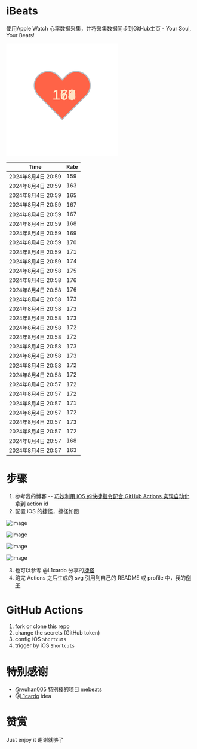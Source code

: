 # iBeats
使用Apple Watch 心率数据采集，并将采集数据同步到GitHub主页 - Your Soul, Your Beats!

![](./files/heart.svg)

<!--START_SECTION:my_heart_rate-->
| Time | Rate | 
 | ---- | ---- | 
| 2024年8月4日 20:59 | 159 |
| 2024年8月4日 20:59 | 163 |
| 2024年8月4日 20:59 | 165 |
| 2024年8月4日 20:59 | 167 |
| 2024年8月4日 20:59 | 167 |
| 2024年8月4日 20:59 | 168 |
| 2024年8月4日 20:59 | 169 |
| 2024年8月4日 20:59 | 170 |
| 2024年8月4日 20:59 | 171 |
| 2024年8月4日 20:59 | 174 |
| 2024年8月4日 20:58 | 175 |
| 2024年8月4日 20:58 | 176 |
| 2024年8月4日 20:58 | 176 |
| 2024年8月4日 20:58 | 173 |
| 2024年8月4日 20:58 | 173 |
| 2024年8月4日 20:58 | 173 |
| 2024年8月4日 20:58 | 172 |
| 2024年8月4日 20:58 | 172 |
| 2024年8月4日 20:58 | 173 |
| 2024年8月4日 20:58 | 173 |
| 2024年8月4日 20:58 | 172 |
| 2024年8月4日 20:58 | 172 |
| 2024年8月4日 20:57 | 172 |
| 2024年8月4日 20:57 | 172 |
| 2024年8月4日 20:57 | 171 |
| 2024年8月4日 20:57 | 172 |
| 2024年8月4日 20:57 | 173 |
| 2024年8月4日 20:57 | 172 |
| 2024年8月4日 20:57 | 168 |
| 2024年8月4日 20:57 | 163 |

<!--END_SECTION:my_heart_rate-->

# 步骤
1. 参考我的博客 -- [巧妙利用 iOS 的快捷指令配合 GitHub Actions 实现自动化](https://github.com/yihong0618/gitblog/issues/198) 拿到 action id
2. 配置 iOS 的捷径，捷径如图

![image](https://user-images.githubusercontent.com/15976103/122154218-0db0b480-ce97-11eb-93bb-5aec07c558dc.png)

![image](https://user-images.githubusercontent.com/15976103/122154236-186b4980-ce97-11eb-8e4b-70551a0391ae.png)

![image](https://user-images.githubusercontent.com/15976103/122154268-2d47dd00-ce97-11eb-902e-3acf292265a9.png)

![image](https://user-images.githubusercontent.com/15976103/122174055-fa144680-ceb4-11eb-9be2-3eb83cd516f7.png)

3. 也可以参考 @L1cardo 分享的[捷径](https://www.icloud.com/shortcuts/6ab6047b459c41ad822ad6b94b1c03d4)
4. 跑完 Actions 之后生成的 svg 引用到自己的 README 或 profile 中，我的[例子](https://github.com/yihong0618) 

# GitHub Actions

1. fork or clone this repo
2. change the secrets (GitHub token)
3. config iOS `Shortcuts` 
4. trigger by iOS `Shortcuts`

# 特别感谢
- @[wuhan005](https://github.com/wuhan005) 特别棒的项目 [mebeats](https://github.com/wuhan005/mebeats)
- @[L1cardo](https://github.com/L1cardo) idea

# 赞赏
Just enjoy it
谢谢就够了
